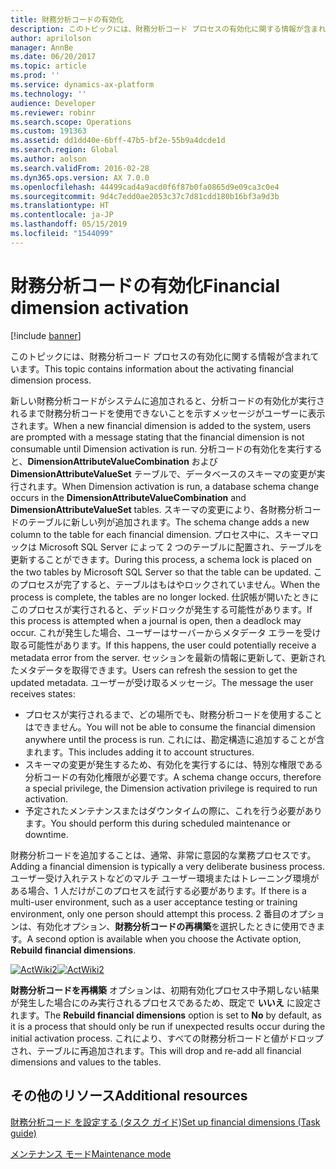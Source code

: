 ```yaml
---
title: 財務分析コードの有効化
description: このトピックには、財務分析コード プロセスの有効化に関する情報が含まれています。
author: aprilolson
manager: AnnBe
ms.date: 06/20/2017
ms.topic: article
ms.prod: ''
ms.service: dynamics-ax-platform
ms.technology: ''
audience: Developer
ms.reviewer: robinr
ms.search.scope: Operations
ms.custom: 191363
ms.assetid: dd1dd40e-6bff-47b5-bf2e-55b9a4dcde1d
ms.search.region: Global
ms.author: aolson
ms.search.validFrom: 2016-02-28
ms.dyn365.ops.version: AX 7.0.0
ms.openlocfilehash: 44499cad4a9acd0f6f87b0fa0865d9e09ca3c0e4
ms.sourcegitcommit: 9d4c7edd0ae2053c37c7d81cdd180b16bf3a9d3b
ms.translationtype: HT
ms.contentlocale: ja-JP
ms.lasthandoff: 05/15/2019
ms.locfileid: "1544099"
---
```

# <a name="financial-dimension-activation"></a><span data-ttu-id="d83f4-103">財務分析コードの有効化</span><span class="sxs-lookup"><span data-stu-id="d83f4-103">Financial dimension activation</span></span>

[!include [banner](../includes/banner.md)]

<span data-ttu-id="d83f4-104">このトピックには、財務分析コード プロセスの有効化に関する情報が含まれています。</span><span class="sxs-lookup"><span data-stu-id="d83f4-104">This topic contains information about the activating financial dimension process.</span></span>

<span data-ttu-id="d83f4-105">新しい財務分析コードがシステムに追加されると、分析コードの有効化が実行されるまで財務分析コードを使用できないことを示すメッセージがユーザーに表示されます。</span><span class="sxs-lookup"><span data-stu-id="d83f4-105">When a new financial dimension is added to the system, users are prompted with a message stating that the financial dimension is not consumable until Dimension activation is run.</span></span> <span data-ttu-id="d83f4-106">分析コードの有効化を実行すると、**DimensionAttributeValueCombination** および **DimensionAttributeValueSet** テーブルで、データベースのスキーマの変更が実行されます。</span><span class="sxs-lookup"><span data-stu-id="d83f4-106">When Dimension activation is run, a database schema change occurs in the **DimensionAttributeValueCombination** and **DimensionAttributeValueSet** tables.</span></span> <span data-ttu-id="d83f4-107">スキーマの変更により、各財務分析コードのテーブルに新しい列が追加されます。</span><span class="sxs-lookup"><span data-stu-id="d83f4-107">The schema change adds a new column to the table for each financial dimension.</span></span> <span data-ttu-id="d83f4-108">プロセス中に、スキーマロックは Microsoft SQL Server によって 2 つのテーブルに配置され、テーブルを更新することができます。</span><span class="sxs-lookup"><span data-stu-id="d83f4-108">During this process, a schema lock is placed on the two tables by Microsoft SQL Server so that the table can be updated.</span></span> <span data-ttu-id="d83f4-109">このプロセスが完了すると、テーブルはもはやロックされていません。</span><span class="sxs-lookup"><span data-stu-id="d83f4-109">When the process is complete, the tables are no longer locked.</span></span> <span data-ttu-id="d83f4-110">仕訳帳が開いたときにこのプロセスが実行されると、デッドロックが発生する可能性があります。</span><span class="sxs-lookup"><span data-stu-id="d83f4-110">If this process is attempted when a journal is open, then a deadlock may occur.</span></span> <span data-ttu-id="d83f4-111">これが発生した場合、ユーザーはサーバーからメタデータ エラーを受け取る可能性があります。</span><span class="sxs-lookup"><span data-stu-id="d83f4-111">If this happens, the user could potentially receive a metadata error from the server.</span></span> <span data-ttu-id="d83f4-112">セッションを最新の情報に更新して、更新されたメタデータを取得できます。</span><span class="sxs-lookup"><span data-stu-id="d83f4-112">Users can refresh the session to get the updated metadata.</span></span> <span data-ttu-id="d83f4-113">ユーザーが受け取るメッセージ。</span><span class="sxs-lookup"><span data-stu-id="d83f4-113">The message the user receives states:</span></span>

-   <span data-ttu-id="d83f4-114">プロセスが実行されるまで、どの場所でも、財務分析コードを使用することはできません。</span><span class="sxs-lookup"><span data-stu-id="d83f4-114">You will not be able to consume the financial dimension anywhere until the process is run.</span></span> <span data-ttu-id="d83f4-115">これには、勘定構造に追加することが含まれます。</span><span class="sxs-lookup"><span data-stu-id="d83f4-115">This includes adding it to account structures.</span></span>
-   <span data-ttu-id="d83f4-116">スキーマの変更が発生するため、有効化を実行するには、特別な権限である分析コードの有効化権限が必要です。</span><span class="sxs-lookup"><span data-stu-id="d83f4-116">A schema change occurs, therefore a special privilege, the Dimension activation privilege is required to run activation.</span></span>
-   <span data-ttu-id="d83f4-117">予定されたメンテナンスまたはダウンタイムの際に、これを行う必要があります。</span><span class="sxs-lookup"><span data-stu-id="d83f4-117">You should perform this during scheduled maintenance or downtime.</span></span>

<span data-ttu-id="d83f4-118">財務分析コードを追加することは、通常、非常に意図的な業務プロセスです。</span><span class="sxs-lookup"><span data-stu-id="d83f4-118">Adding a financial dimension is typically a very deliberate business process.</span></span> <span data-ttu-id="d83f4-119">ユーザー受け入れテストなどのマルチ ユーザー環境またはトレーニング環境がある場合、1 人だけがこのプロセスを試行する必要があります。</span><span class="sxs-lookup"><span data-stu-id="d83f4-119">If there is a multi-user environment, such as a user acceptance testing or training environment, only one person should attempt this process.</span></span> <span data-ttu-id="d83f4-120">2 番目のオプションは、有効化オプション、**財務分析コードの再構築**を選択したときに使用できます。</span><span class="sxs-lookup"><span data-stu-id="d83f4-120">A second option is available when you choose the Activate option, **Rebuild financial dimensions**.</span></span> 

<span data-ttu-id="d83f4-121">[![ActWiki2](./media/actwiki2.png)](./media/actwiki2.png)</span><span class="sxs-lookup"><span data-stu-id="d83f4-121">[![ActWiki2](./media/actwiki2.png)](./media/actwiki2.png)</span></span> 

<span data-ttu-id="d83f4-122">**財務分析コードを再構築** オプションは、初期有効化プロセス中予期しない結果が発生した場合にのみ実行されるプロセスであるため、既定で **いいえ** に設定されます。</span><span class="sxs-lookup"><span data-stu-id="d83f4-122">The **Rebuild financial dimensions** option is set to **No** by default, as it is a process that should only be run if unexpected results occur during the initial activation process.</span></span> <span data-ttu-id="d83f4-123">これにより、すべての財務分析コードと値がドロップされ、テーブルに再追加されます。</span><span class="sxs-lookup"><span data-stu-id="d83f4-123">This will drop and re-add all financial dimensions and values to the tables.</span></span>

## <a name="additional-resources"></a><span data-ttu-id="d83f4-124">その他のリソース</span><span class="sxs-lookup"><span data-stu-id="d83f4-124">Additional resources</span></span>

[<span data-ttu-id="d83f4-125">財務分析コード を設定する (タスク ガイド)</span><span class="sxs-lookup"><span data-stu-id="d83f4-125">Set up financial dimensions (Task guide)</span></span>](../../financials/general-ledger/tasks/define-financial-dimensions.md)

[<span data-ttu-id="d83f4-126">メンテナンス モード</span><span class="sxs-lookup"><span data-stu-id="d83f4-126">Maintenance mode</span></span>](../sysadmin/maintenance-mode.md)



